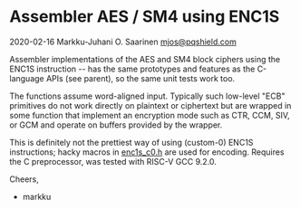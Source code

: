 # Assembler AES / SM4 using ENC1S

2020-02-16  Markku-Juhani O. Saarinen <mjos@pqshield.com>

Assembler implementations of the AES and SM4 block ciphers using the
ENC1S instruction -- has the same prototypes  and features as the
C-language APIs (see parent), so the same unit tests work too.

The functions assume word-aligned input. Typically such low-level "ECB" 
primitives do not work directly on plaintext or ciphertext but are
wrapped in some function that implement an encryption mode such as
CTR, CCM, SIV, or GCM and operate on buffers provided by the wrapper.

This is definitely not the prettiest way of using (custom-0) ENC1S
instructions; hacky macros in [enc1s_c0.h](enc1s_c0.h) are used for
encoding. Requires the C preprocessor, was tested with RISC-V GCC 9.2.0.

Cheers,
- markku

